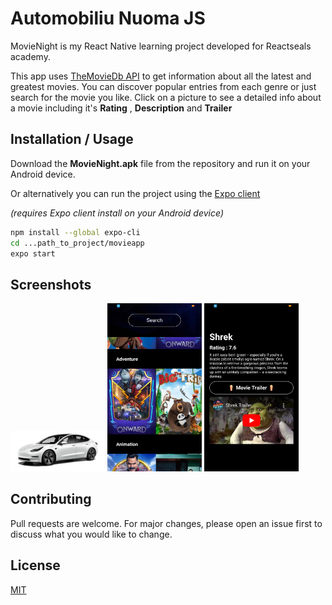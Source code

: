 # Automobiliu Nuoma JS

MovieNight is my React Native learning project developed for Reactseals academy. 

This app uses [TheMovieDb API](https://developers.themoviedb.org/3/getting-started/introduction) to get information about all the latest and greatest movies. You can discover popular entries from each genre or just search for the movie you like. Click on a picture to see a detailed info about a movie including it's **Rating** , **Description** and **Trailer**

## Installation / Usage

Download the **MovieNight.apk** file from the repository and run it on your Android device.

Or alternatively you can run the project using the [Expo client](https://expo.io/) 

*(requires Expo client install on your Android device)*

```bash
npm install --global expo-cli
cd ...path_to_project/movieapp
expo start
```

## Screenshots

<img src="https://raw.githubusercontent.com/jonaspetraska7/Automobiliu-nuoma-JS/main/img/model3.jpg" width="30%"></img> <img src="https://raw.githubusercontent.com/jonaspetraska7/Reactseals-Movie-Review-Android-App/master/screenshots/ss2.png" width="30%"></img> <img src="https://raw.githubusercontent.com/jonaspetraska7/Reactseals-Movie-Review-Android-App/master/screenshots/ss3.png" width="30%"></img> 

## Contributing
Pull requests are welcome. For major changes, please open an issue first to discuss what you would like to change.

## License
[MIT](https://choosealicense.com/licenses/mit/)
